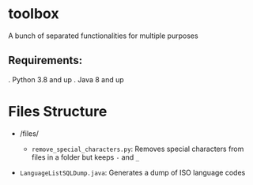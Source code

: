 # toolbox

A bunch of separated functionalities for multiple purposes

## Requirements:

. Python 3.8 and up
. Java 8 and up

# Files Structure

- /files/

  - `remove_special_characters.py`: Removes special characters from files in a folder but keeps `-` and `_`

- `LanguageListSQLDump.java`: Generates a dump of ISO language codes
